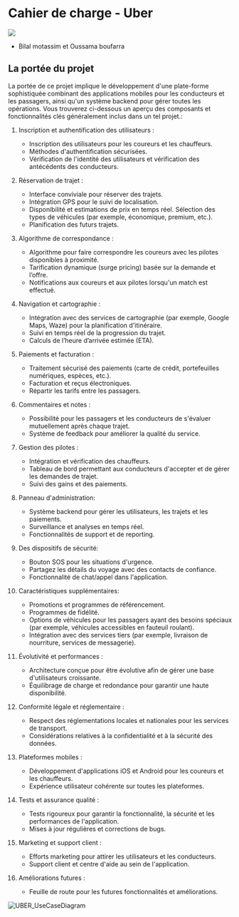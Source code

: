# Cahier de charge - Uber
![](https://helios-i.mashable.com/imagery/articles/03y6VwlrZqnsuvnwR8CtGAL/hero-image.fill.size_1200x675.v1623372852.jpg)
* Bilal motassim et Oussama boufarra
## La portée du projet

La portée de ce projet implique le développement d'une plate-forme sophistiquée combinant des applications mobiles pour les conducteurs et les passagers, ainsi qu'un système backend pour gérer toutes les opérations. Vous trouverez ci-dessous un aperçu des composants et fonctionnalités clés généralement inclus dans un tel projet.:

1. Inscription et authentification des utilisateurs :
    * Inscription des utilisateurs pour les coureurs et les chauffeurs.
    * Méthodes d'authentification sécurisées.
    * Vérification de l'identité des utilisateurs et vérification des antécédents des conducteurs.

2. Réservation de trajet :
    * Interface conviviale pour réserver des trajets.
    * Intégration GPS pour le suivi de localisation.
    * Disponibilité et estimations de prix en temps réel.
Sélection des types de véhicules (par exemple, économique, premium, etc.).
    * Planification des futurs trajets.

3. Algorithme de correspondance :
    * Algorithme pour faire correspondre les coureurs avec les pilotes disponibles à proximité.
    * Tarification dynamique (surge pricing) basée sur la demande et l’offre.
    * Notifications aux coureurs et aux pilotes lorsqu'un match est effectué.

4. Navigation et cartographie :
    * Intégration avec des services de cartographie (par exemple, Google Maps, Waze) pour la planification d'itinéraire.
    * Suivi en temps réel de la progression du trajet.
    * Calculs de l’heure d’arrivée estimée (ETA).

5. Paiements et facturation :
    * Traitement sécurisé des paiements (carte de crédit, portefeuilles numériques, espèces, etc.).
    * Facturation et reçus électroniques.
    * Répartir les tarifs entre les passagers.

6. Commentaires et notes :
    * Possibilité pour les passagers et les conducteurs de s'évaluer mutuellement après chaque trajet.
    * Système de feedback pour améliorer la qualité du service.

7. Gestion des pilotes :
    * Intégration et vérification des chauffeurs.
    * Tableau de bord permettant aux conducteurs d'accepter et de gérer les demandes de trajet.
    * Suivi des gains et des paiements.

8. Panneau d'administration:
    * Système backend pour gérer les utilisateurs, les trajets et les paiements.
    * Surveillance et analyses en temps réel.
    * Fonctionnalités de support et de reporting.

9. Des dispositifs de sécurité:
    * Bouton SOS pour les situations d'urgence.
    * Partagez les détails du voyage avec des contacts de confiance.
    * Fonctionnalité de chat/appel dans l'application.

10. Caractéristiques supplémentaires:
    * Promotions et programmes de référencement.
    * Programmes de fidélité.
    * Options de véhicules pour les passagers ayant des besoins spéciaux (par exemple, véhicules accessibles en fauteuil roulant).
    * Intégration avec des services tiers (par exemple, livraison de nourriture, services de messagerie).

11. Évolutivité et performances :
    * Architecture conçue pour être évolutive afin de gérer une base d'utilisateurs croissante.
    * Équilibrage de charge et redondance pour garantir une haute disponibilité.

12. Conformité légale et réglementaire :
    * Respect des réglementations locales et nationales pour les services de transport.
    * Considérations relatives à la confidentialité et à la sécurité des données.

13. Plateformes mobiles :
    * Développement d'applications iOS et Android pour les coureurs et les chauffeurs.
    * Expérience utilisateur cohérente sur toutes les plateformes.

14. Tests et assurance qualité :
    * Tests rigoureux pour garantir la fonctionnalité, la sécurité et les performances de l'application.
    * Mises à jour régulières et corrections de bugs.

15. Marketing et support client :
    * Efforts marketing pour attirer les utilisateurs et les conducteurs.
    * Support client et centre d'aide au sein de l'application.

16. Améliorations futures :
    * Feuille de route pour les futures fonctionnalités et améliorations.

![UBER_UseCaseDiagram](https://github.com/OussamaBu/project-uber/assets/118765563/704321d6-cdaf-4b12-a015-1b86aab66d86)



